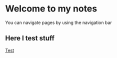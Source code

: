# Welcome to my notes

You can navigate pages by using the navigation bar

## Here I test stuff

[Test](/test.html)
